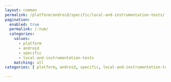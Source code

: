 ```yaml
---
layout: common
permalink: /platform/android/specific/local-and-instrumentation-tests/
pagination: 
  enabled: true
  permalink: /:num/
  categories:
    values:
      - platform
      - android
      - specific
      - local-and-instrumentation-tests
    matching: all
categories: [ platform, android, specific, local-and-instrumentation-tests]

---
```


